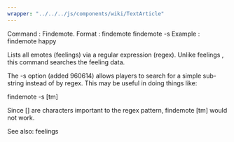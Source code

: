 ```yaml
---
wrapper: "../../../js/components/wiki/TextArticle"
---
```

Command : Findemote.
Format  : findemote <regex>
          findemote -s <string>
Example : findemote happy

Lists all emotes (feelings) via a regular expression (regex).  Unlike 
feelings <pattern>, this command searches the feeling data.

The -s option (added 960614) allows players to search for a simple sub-string
instead of by regex.  This may be useful in doing things like:

findemote -s [tm]

Since [] are characters important to the regex pattern, findemote [tm] would
not work.

See also: feelings

